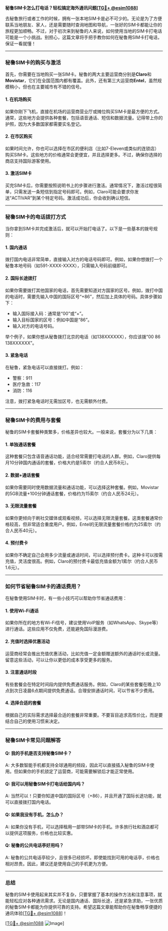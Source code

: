 **秘鲁SIM卡怎么打电话？轻松搞定海外通讯问题[[TG💪+ @esim1088](https://t.me/s/esim1088)]**

去秘鲁旅行或者工作的时候，拥有一张本地SIM卡是必不可少的。无论是为了方便联系当地朋友、家人，还是需要随时查询地图和导航，一张好的SIM卡都能让你的旅程更加顺畅。不过，对于初次来到秘鲁的人来说，如何使用当地的SIM卡打电话可能是一个小挑战。别担心，这篇文章将手把手教你如何在秘鲁用SIM卡打电话，保证一看就懂！

---

### **秘鲁SIM卡的购买与激活**

首先，你需要在当地购买一张SIM卡。秘鲁的两大主要运营商分别是**Claro**和**Movistar**，它们在全国范围内都有覆盖。此外，还有第三大运营商**Entel**，虽然规模稍小，但也在主要城市有不错的信号。

#### **1. 在机场购买**
如果你刚下飞机，直接在机场的运营商营业厅或摊位购买SIM卡是最方便的方式。通常，这些地方会提供各种套餐，包括语音通话、短信和数据流量。记得带上你的护照，因为大多数国家都需要实名登记。

#### **2. 在市区购买**
如果时间允许，你也可以选择在市区的便利店（比如7-Eleven或类似的连锁店）购买SIM卡。这些地方的价格通常会更便宜，并且选择更多。不过，确保你选择的商店支持国际游客使用。

#### **3. 激活SIM卡**
买完SIM卡后，你需要按照说明书上的步骤进行激活。通常情况下，激活过程很简单，只需发送一条短信到指定号码即可。例如，Claro可能会要求你发送“ACTIVAR”到某个特定号码。激活成功后，你会收到确认短信。

---

### **秘鲁SIM卡的电话拨打方式**

当你拿到SIM卡并完成激活后，就可以开始打电话了。以下是一些基本的拨号规则：

#### **1. 国内通话**
拨打国内电话非常简单，直接输入对方的电话号码即可。例如，如果你想拨打一个秘鲁本地号码（如591-XXXX-XXXX），只需输入号码前缀即可。

#### **2. 国际长途拨打**
如果你需要拨打其他国家的电话，首先需要知道对方国家的区号。例如，拨打中国的电话时，需要先输入中国的国际区号“+86”，然后加上具体的号码。具体步骤如下：

- 输入国际接入码：通常是“00”或“+”。
- 输入目标国家的区号：例如中国是“86”。
- 输入对方的电话号码。

举个例子，如果你想从秘鲁拨打北京的电话（如138XXXXXX），你应该拨“00 86 138XXXXXX”。

#### **3. 紧急电话**
在秘鲁，紧急电话可以直接拨打。例如：
- 警察：911
- 医疗急救：117
- 消防：116

注意，拨打紧急电话时无需加区号，也无需额外付费。

---

### **秘鲁SIM卡的费用与套餐**

秘鲁的SIM卡套餐种类繁多，价格差异也较大。一般来说，套餐分为以下几类：

#### **1. 单独通话套餐**
这种套餐只包含语音通话功能，适合经常需要打电话的人群。例如，Claro提供每月10分钟国内通话的套餐，价格大约是5索尔（约合人民币8元）。

#### **2. 数据+通话套餐**
如果你需要同时使用数据流量和通话功能，可以选择这种套餐。例如，Movistar的5GB流量+100分钟通话套餐，价格约为15索尔（约合人民币24元）。

#### **3. 无限流量套餐**
如果你更倾向于刷社交媒体或观看视频，可以选择无限流量套餐。这类套餐通常价格较高，但非常适合重度用户。例如，Entel的无限流量套餐价格约为25索尔（约合人民币40元）。

#### **4. 预付费卡**
如果你不确定自己会用多少流量或通话时间，可以选择预付费卡。这种卡可以按需充值，灵活度很高。例如，Claro的预付费卡最低充值金额为1索尔（约合人民币1.6元）。

---

### **如何节省秘鲁SIM卡的通话费用？**

在秘鲁使用SIM卡时，有一些小技巧可以帮助你节省通话费用：

#### **1. 使用Wi-Fi通话**
如果你所在的地方有Wi-Fi信号，建议使用VoIP服务（如WhatsApp、Skype等）进行通话。这些应用不仅免费，还能避免国际漫游费。

#### **2. 充值时选择优惠活动**
运营商经常会推出充值优惠活动，比如充值一定金额赠送额外的通话时长或流量。留意这些活动，可以让你以更低的成本享受更多的服务。

#### **3. 注意通话时段**
有些套餐会在特定时间段内提供免费通话服务。例如，Claro的某些套餐在晚上10点到次日凌晨6点期间提供免费通话。合理安排通话时间，可以节省不少费用。

#### **4. 选择合适的套餐**
根据自己的实际需求选择最合适的套餐非常重要。不要盲目追求高性价比，而是要结合自己的使用习惯来决定。

---

### **秘鲁SIM卡常见问题解答**

#### **Q: 我的手机是否支持秘鲁SIM卡？**
A: 大多数智能手机都支持全球通用的频段，因此可以直接插入秘鲁的SIM卡使用。但如果你的手机锁定了运营商，可能需要解锁后才能正常使用。

#### **Q: 我可以用秘鲁SIM卡打电话给国内吗？**
A: 当然可以！只要你知道中国的国际区号（+86），并且开通了国际长途功能，就可以直接拨打国内电话。

#### **Q: 如果我没有手机，怎么办？**
A: 如果你没有手机，可以选择租用一部带SIM卡的手机。许多旅行社和酒店都可以提供这项服务，价格也比较实惠。

#### **Q: 秘鲁的公共电话亭好用吗？**
A: 秘鲁的公共电话亭较少，且很多已经损坏。即使能找到可用的电话亭，价格也相对昂贵。因此，建议还是使用自己的手机更为方便。

---

### **总结**

秘鲁的SIM卡使用起来其实并不复杂，只要掌握了基本的操作方法和注意事项，就能轻松应对各种通讯需求。无论是国内通话、国际长途，还是紧急求助，一张优质的秘鲁SIM卡都能为你提供可靠的支持。希望这篇文章能帮助你在秘鲁畅享便捷的通讯体验[[TG💪+ @esim1088](https://t.me/s/esim1088)]！

[[TG💪+ @esim1088](https://t.me/s/esim1088) ![Image](https://i.postimg.cc/4NQfJmqS/Snipaste-2025-05-13-00-14-12.png)]